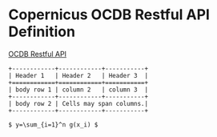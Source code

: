 # Copernicus OCDB Restful API Definition

[OCDB Restful API](https://github.com/bcdev/eocdb-server/blob/master/eocdb/ws/res/openapi.yml)

```eval_rst
+------------+------------+-----------+ 
| Header 1   | Header 2   | Header 3  | 
+============+============+===========+ 
| body row 1 | column 2   | column 3  | 
+------------+------------+-----------+ 
| body row 2 | Cells may span columns.| 
+------------+------------+-----------+ 
```

`$ y=\sum_{i=1}^n g(x_i) $`